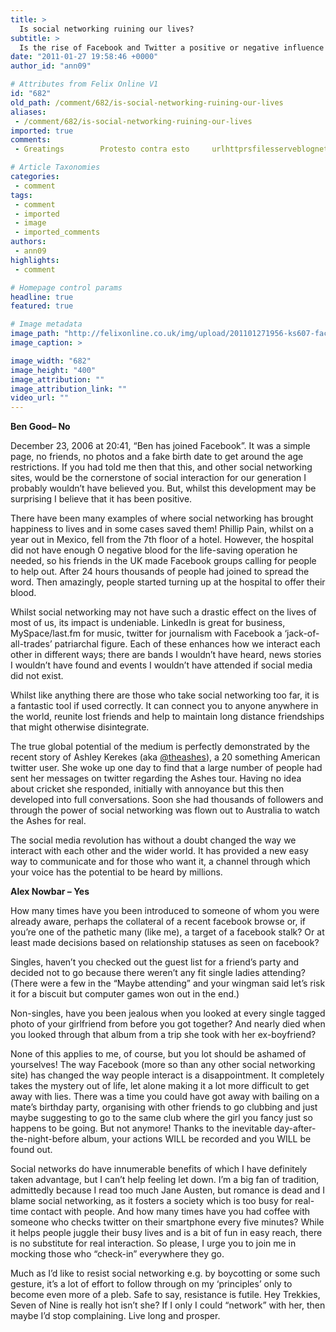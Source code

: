 ```yaml
---
title: >
  Is social networking ruining our lives?
subtitle: >
  Is the rise of Facebook and Twitter a positive or negative influence in the 21st century?
date: "2011-01-27 19:58:46 +0000"
author_id: "ann09"

# Attributes from Felix Online V1
id: "682"
old_path: /comment/682/is-social-networking-ruining-our-lives
aliases:
 - /comment/682/is-social-networking-ruining-our-lives
imported: true
comments:
 - Greatings        Protesto contra esto     urlhttprsfilesserveblognetDouglesurlWow nice article Really shows how POV makes a big difference Im glad Im not one of those socnet addicts I have to say though social networking can be greatly helpful when it comes to relevant communication between classmates for instance Still what are IMs and Skype for Btw Alex remember me

# Article Taxonomies
categories:
 - comment
tags:
 - comment
 - imported
 - image
 - imported_comments
authors:
 - ann09
highlights:
 - comment

# Homepage control params
headline: true
featured: true

# Image metadata
image_path: "http://felixonline.co.uk/img/upload/201101271956-ks607-facebook.jpg"
image_caption: >

image_width: "682"
image_height: "400"
image_attribution: ""
image_attribution_link: ""
video_url: ""
---
```


__Ben Good– No__

December 23, 2006 at 20:41, “Ben has joined Facebook”. It was a simple page, no friends, no photos and a fake birth date to get around the age restrictions. If you had told me then that this, and other social networking sites, would be the cornerstone of social interaction for our generation I probably wouldn’t have believed you. But, whilst this development may be surprising I believe that it has been positive.

There have been many examples of where social networking has brought happiness to lives and in some cases saved them! Phillip Pain, whilst on a year out in Mexico, fell from the 7th floor of a hotel. However, the hospital did not have enough O negative blood for the life-saving operation he needed, so his friends in the UK made Facebook groups calling for people to help out. After 24 hours thousands of people had joined to spread the word. Then amazingly, people started turning up at the hospital to offer their blood.

Whilst social networking may not have such a drastic effect on the lives of most of us, its impact is undeniable. LinkedIn is great for business, MySpace/last.fm for music, twitter for journalism with Facebook a ‘jack-of-all-trades’ patriarchal figure. Each of these enhances how we interact each other in different ways; there are bands I wouldn’t have heard, news stories I wouldn’t have found and events I wouldn’t have attended if social media did not exist.

Whilst like anything there are those who take social networking too far, it is a fantastic tool if used correctly. It can connect you to anyone anywhere in the world, reunite lost friends and help to maintain long distance friendships that might otherwise disintegrate.

The true global potential of the medium is perfectly demonstrated by the recent story of Ashley Kerekes (aka [@theashes](http://twitter.com/theashes)), a 20 something American twitter user. She woke up one day to find that a large number of people had sent her messages on twitter regarding the Ashes tour. Having no idea about cricket she responded, initially with annoyance but this then developed into full conversations. Soon she had thousands of followers and through the power of social networking was flown out to Australia to watch the Ashes for real.

The social media revolution has without a doubt changed the way we interact with each other and the wider world. It has provided a new easy way to communicate and for those who want it, a channel through which your voice has the potential to be heard by millions.

__Alex Nowbar – Yes__

How many times have you been introduced to someone of whom you were already aware, perhaps the collateral of a recent facebook browse or, if you’re one of the pathetic many (like me), a target of a facebook stalk? Or at least made decisions based on relationship statuses as seen on facebook?

Singles, haven’t you checked out the guest list for a friend’s party and decided not to go because there weren’t any fit single ladies attending? (There were a few in the “Maybe attending” and your wingman said let’s risk it for a biscuit but computer games won out in the end.)

Non-singles, have you been jealous when you looked at every single tagged photo of your girlfriend from before you got together? And nearly died when you looked through that album from a trip she took with her ex-boyfriend?

None of this applies to me, of course, but you lot should be ashamed of yourselves! The way Facebook (more so than any other social networking site) has changed the way people interact is a disappointment. It completely takes the mystery out of life, let alone making it a lot more difficult to get away with lies. There was a time you could have got away with bailing on a mate’s birthday party, organising with other friends to go clubbing and just maybe suggesting to go to the same club where the girl you fancy just so happens to be going. But not anymore! Thanks to the inevitable day-after-the-night-before album, your actions WILL be recorded and you WILL be found out.

Social networks do have innumerable benefits of which I have definitely taken advantage, but I can’t help feeling let down. I’m a big fan of tradition, admittedly because I read too much Jane Austen, but romance is dead and I blame social networking, as it fosters a society which is too busy for real-time contact with people. And how many times have you had coffee with someone who checks twitter on their smartphone every five minutes? While it helps people juggle their busy lives and is a bit of fun in easy reach, there is no substitute for real interaction. So please, I urge you to join me in mocking those who “check-in” everywhere they go.

Much as I’d like to resist social networking e.g. by boycotting or some such gesture, it’s a lot of effort to follow through on my ‘principles’ only to become even more of a pleb. Safe to say, resistance is futile. Hey Trekkies, Seven of Nine is really hot isn’t she? If I only I could “network” with her, then maybe I’d stop complaining. Live long and prosper.

